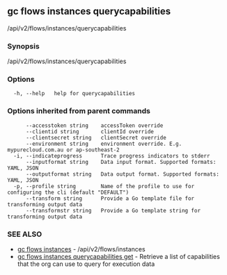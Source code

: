 ## gc flows instances querycapabilities

/api/v2/flows/instances/querycapabilities

### Synopsis

/api/v2/flows/instances/querycapabilities

### Options

```
  -h, --help   help for querycapabilities
```

### Options inherited from parent commands

```
      --accesstoken string    accessToken override
      --clientid string       clientId override
      --clientsecret string   clientSecret override
      --environment string    environment override. E.g. mypurecloud.com.au or ap-southeast-2
  -i, --indicateprogress      Trace progress indicators to stderr
      --inputformat string    Data input format. Supported formats: YAML, JSON
      --outputformat string   Data output format. Supported formats: YAML, JSON
  -p, --profile string        Name of the profile to use for configuring the cli (default "DEFAULT")
      --transform string      Provide a Go template file for transforming output data
      --transformstr string   Provide a Go template string for transforming output data
```

### SEE ALSO

* [gc flows instances](gc_flows_instances.html)	 - /api/v2/flows/instances
* [gc flows instances querycapabilities get](gc_flows_instances_querycapabilities_get.html)	 - Retrieve a list of capabilities that the org can use to query for execution data


